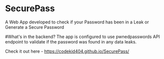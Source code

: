 # SecurePass
A Web App developed to check if your Password has been in a Leak or Generate a Secure Password

#What's in the backend?
The app is configured to use pwnedpasswords API endpoint to validate if the password was found in any data leaks.

Check it out here - https://codekid404.github.io/SecurePass/
